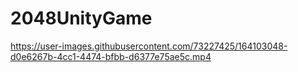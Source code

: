 # 2048UnityGame

https://user-images.githubusercontent.com/73227425/164103048-d0e6267b-4cc1-4474-bfbb-d6377e75ae5c.mp4

